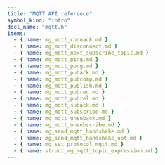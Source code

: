 ```yaml
---
title: "MQTT API reference"
symbol_kind: "intro"
decl_name: "mqtt.h"
items:
  - { name: mg_mqtt_connack.md }
  - { name: mg_mqtt_disconnect.md }
  - { name: mg_mqtt_next_subscribe_topic.md }
  - { name: mg_mqtt_ping.md }
  - { name: mg_mqtt_pong.md }
  - { name: mg_mqtt_puback.md }
  - { name: mg_mqtt_pubcomp.md }
  - { name: mg_mqtt_publish.md }
  - { name: mg_mqtt_pubrec.md }
  - { name: mg_mqtt_pubrel.md }
  - { name: mg_mqtt_suback.md }
  - { name: mg_mqtt_subscribe.md }
  - { name: mg_mqtt_unsuback.md }
  - { name: mg_mqtt_unsubscribe.md }
  - { name: mg_send_mqtt_handshake.md }
  - { name: mg_send_mqtt_handshake_opt.md }
  - { name: mg_set_protocol_mqtt.md }
  - { name: struct_mg_mqtt_topic_expression.md }
---
```




